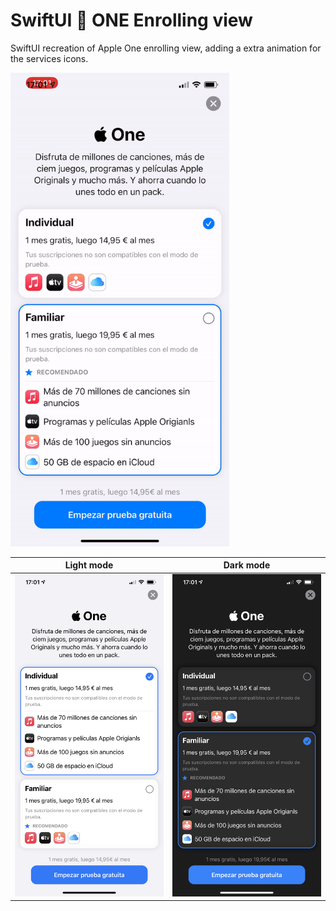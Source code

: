 # SwiftUI  ONE Enrolling view

SwiftUI recreation of Apple One enrolling view, adding a extra animation for the services icons.

<img src="https://github.com/darioGzlez/AppleONE/blob/main/promo/action.gif?raw=tru" width="350">

Light mode             |  Dark mode
:-------------------------:|:-------------------------:
![](https://github.com/darioGzlez/AppleONE/blob/main/promo/light.PNG?raw=true)  |  ![](https://github.com/darioGzlez/AppleONE/blob/main/promo/dark.PNG?raw=true)
